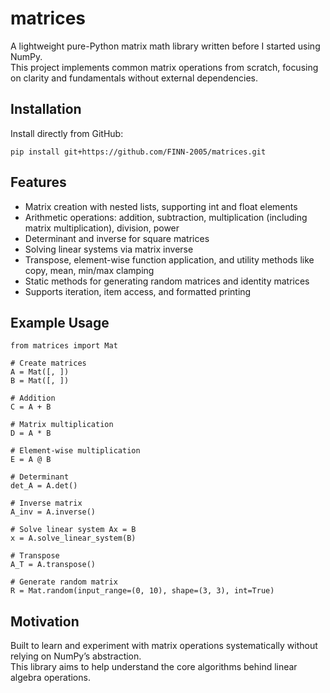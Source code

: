 # matrices

A lightweight pure-Python matrix math library written before I started using NumPy.  
This project implements common matrix operations from scratch, focusing on clarity and fundamentals without external dependencies.

## Installation

Install directly from GitHub:

    pip install git+https://github.com/FINN-2005/matrices.git

## Features

- Matrix creation with nested lists, supporting int and float elements  
- Arithmetic operations: addition, subtraction, multiplication (including matrix multiplication), division, power  
- Determinant and inverse for square matrices  
- Solving linear systems via matrix inverse  
- Transpose, element-wise function application, and utility methods like copy, mean, min/max clamping  
- Static methods for generating random matrices and identity matrices  
- Supports iteration, item access, and formatted printing  

## Example Usage

    from matrices import Mat

    # Create matrices
    A = Mat([, ])
    B = Mat([, ])

    # Addition
    C = A + B

    # Matrix multiplication
    D = A * B

    # Element-wise multiplication
    E = A @ B

    # Determinant
    det_A = A.det()

    # Inverse matrix
    A_inv = A.inverse()

    # Solve linear system Ax = B
    x = A.solve_linear_system(B)

    # Transpose
    A_T = A.transpose()

    # Generate random matrix
    R = Mat.random(input_range=(0, 10), shape=(3, 3), int=True)

## Motivation

Built to learn and experiment with matrix operations systematically without relying on NumPy’s abstraction.  
This library aims to help understand the core algorithms behind linear algebra operations.
